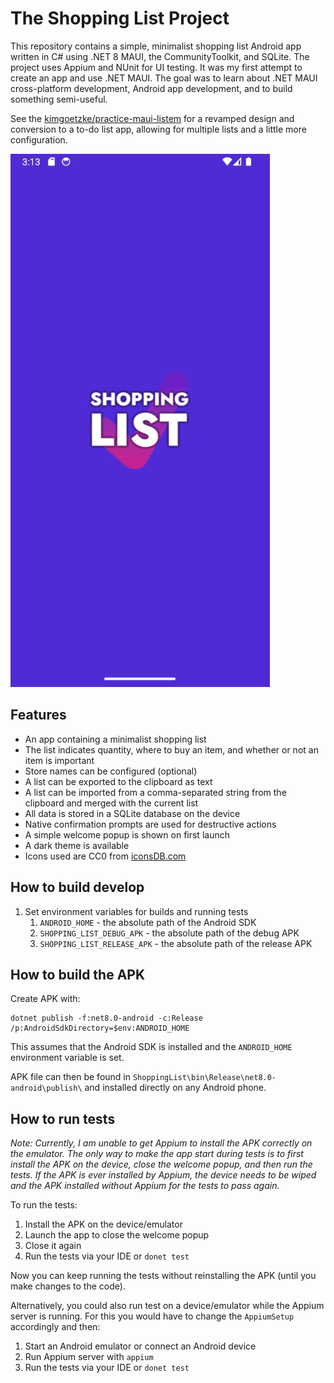 # The Shopping List Project

This repository contains a simple, minimalist shopping list Android app written in C# using .NET 8 MAUI, the
CommunityToolkit, and SQLite. The project uses Appium and NUnit for UI testing. It was my first attempt to create an
app and use .NET MAUI. The goal was to learn about .NET MAUI cross-platform development, Android app development, and
to build something semi-useful.

See the [kimgoetzke/practice-maui-listem](https://github.com/kimgoetzke/practice-maui-listem) for a revamped design 
and conversion to a to-do list app, allowing for multiple lists and a little more configuration.

![Demo GIF](./assets/demo.gif)

## Features

* An app containing a minimalist shopping list
* The list indicates quantity, where to buy an item, and whether or not an item is important
* Store names can be configured (optional)
* A list can be exported to the clipboard as text
* A list can be imported from a comma-separated string from the clipboard and merged with the current list
* All data is stored in a SQLite database on the device
* Native confirmation prompts are used for destructive actions
* A simple welcome popup is shown on first launch
* A dark theme is available
* Icons used are CC0 from [iconsDB.com](https://www.iconsdb.com/)

## How to build develop

1. Set environment variables for builds and running tests
    1. `ANDROID_HOME` - the absolute path of the Android SDK
    2. `SHOPPING_LIST_DEBUG_APK` - the absolute path of the debug APK
    3. `SHOPPING_LIST_RELEASE_APK` - the absolute path of the release APK

## How to build the APK

Create APK with:

```shell
dotnet publish -f:net8.0-android -c:Release /p:AndroidSdkDirectory=$env:ANDROID_HOME
```

This assumes that the Android SDK is installed and the `ANDROID_HOME` environment variable is set.

APK file can then be found in `ShoppingList\bin\Release\net8.0-android\publish\` and installed directly on any Android
phone.

## How to run tests

_Note: Currently, I am unable to get Appium to install the APK correctly on the emulator. The only way to make the app
start during tests is to first install the APK on the device, close the welcome popup, and then run the tests. If the
APK is ever installed by Appium, the device needs to be wiped and the APK installed without Appium for the tests to
pass again._

To run the tests:
1. Install the APK on the device/emulator
2. Launch the app to close the welcome popup
3. Close it again
4. Run the tests via your IDE or `donet test`

Now you can keep running the tests without reinstalling the APK (until you make changes to the code).

Alternatively, you could also run test on a device/emulator while the Appium server is running. For this you would have
to change the `AppiumSetup` accordingly and then:

1. Start an Android emulator or connect an Android device
2. Run Appium server with `appium`
3. Run the tests via your IDE or `donet test`
